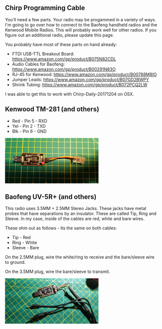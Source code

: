 ## Chirp Programming Cable

You'll need a few parts.  Your radio may be progammed in a variety of ways.  I'm going 
to go over how to connect to the Baofeng handheld radios and the Kenwood Mobile Radios.
This will probably work well for other radios.  If you figure out an additional radio, 
please update this page.

You probably have most of these parts on hand already:

* FTDI USB-TTL Breakout Board:  https://www.amazon.com/gp/product/B075N82CDL
* Audio Cables for Baofeng: https://www.amazon.com/gp/product/B00291N83O
* RJ-45 for Kenwood: https://www.amazon.com/gp/product/B00788M8IO
* Jumper Leads: https://www.amazon.com/gp/product/B07GD2BWPY
* Shrink Tubing: https://www.amazon.com/gp/product/B072PCQ2LW

I was able to get this to work with Chirp-Daily-20171204 on OSX.

## Kenwood TM-281 (and others)

* Red - Pin 5 - RXD
* Yel - Pin 2 - TXD
* Blk - Pin 6 - GND

<img height="150" alt="Kenwood Cable" src="https://github.com/TemporarilyOffline/RadioProgrammingCable/blob/master/Kenwood Cable.jpg">   

## Baofeng UV-5R+ (and others)

This radio uses 3.5MM + 2.5MM Stereo Jacks.  These jacks have metal probes that have separations by an insulator.  These are called Tip, Ring and Sleeve.  In my case, inside of the cables are red, white and bare wires.

These ohm out as follows - Its the same on both cables:

* Tip - Red
* Ring - White
* Sleeve - Bare

On the 2.5MM plug, wire the white/ring to receive and the bare/sleeve wire to ground.

On the 3.5MM plug, wire the bare/sleeve to transmit.

<img height="150" alt="Baofeng Cable" src="https://github.com/TemporarilyOffline/RadioProgrammingCable/blob/master/Baofeng Cable.jpg">   



